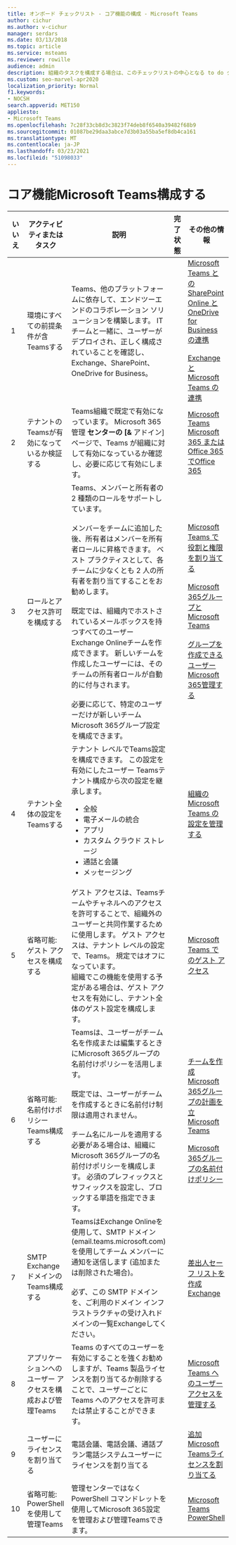 ```yaml
---
title: オンボード チェックリスト - コア機能の構成 - Microsoft Teams
author: cichur
ms.author: v-cichur
manager: serdars
ms.date: 03/13/2018
ms.topic: article
ms.service: msteams
ms.reviewer: rowille
audience: admin
description: 組織のタスクを構成する場合は、このチェックリストの中心となる to do タスクTeamsに従ってください。
ms.custom: seo-marvel-apr2020
localization_priority: Normal
f1.keywords:
- NOCSH
search.appverid: MET150
appliesto:
- Microsoft Teams
ms.openlocfilehash: 7c28f33cb8d3c3823f74deb8f6540a39482f68b9
ms.sourcegitcommit: 01087be29daa3abce7d3b03a55ba5ef8db4ca161
ms.translationtype: MT
ms.contentlocale: ja-JP
ms.lasthandoff: 03/23/2021
ms.locfileid: "51098033"
---
```

# <a name="configure-microsoft-teams-core-capabilities"></a>コア機能Microsoft Teams構成する

| いいえ | アクティビティまたはタスク | 説明 | 完了状態 | その他の情報 |
|----|-----------------------------------------------------------------|--------------------------------------------------------------------------------------------------------------------------------------------------------------------------------------------------------------------------------------------------------------------------------------------------------------------------------------------------------------------------------------------------------------------------------------------------------------------------------------------------------------------------------------------|------------|---------------------------------------------------------------------------------------------------------------------------------------------------------------------------------------------------------------------------------------------------------------------------------------------------------------------------------------------------------------------------------------|
| 1  | 環境にすべての前提条件が含Teamsする | Teams、他のプラットフォームに依存して、エンドツーエンドのコラボレーション ソリューションを構築します。 IT チームと一緒に、ユーザーがデプロイされ、正しく構成されていることを確認し、Exchange、SharePoint、OneDrive for Business。 | | [Microsoft Teams との SharePoint Online と OneDrive for Business の連携](sharepoint-onedrive-interact.md) <br/><br/>[Exchange と Microsoft Teams の連携](exchange-teams-interact.md) |
| 2  | テナントのTeamsが有効になっているか検証する | Teams組織で既定で有効になっています。 Microsoft 365 管理 **センターの [&** アドイン] ページで、Teams が組織に対して有効になっているか確認し、必要に応じて有効にします。 | | [Microsoft Teams Microsoft 365 または Office 365 でOffice 365](office-365-set-up.md) |
| 3  | ロールとアクセス許可を構成する | Teams、メンバーと所有者の 2 種類のロールをサポートしています。 <br/><br/>メンバーをチームに追加した後、所有者はメンバーを所有者ロールに昇格できます。 ベスト プラクティスとして、各チームに少なくとも 2 人の所有者を割り当てすることをお勧めします。 <br/><br/>既定では、組織内でホストされているメールボックスを持つすべてのユーザー Exchange Onlineチームを作成できます。 新しいチームを作成したユーザーには、そのチームの所有者ロールが自動的に付与されます。 <br/><br/>必要に応じて、特定のユーザーだけが新しいチームMicrosoft 365グループ設定を構成できます。 | | [Microsoft Teams で役割と権限を割り当てる](assign-roles-permissions.md) <br/><br/>[Microsoft 365グループとMicrosoft Teams](office-365-groups.md) <br/><br/>[グループを作成できるユーザー Microsoft 365管理する](https://support.office.com/article/Manage-who-can-create-Office-365-Groups-4c46c8cb-17d0-44b5-9776-005fced8e618) |
| 4  | テナント全体の設定をTeamsする | テナント レベルでTeams設定を構成できます。 この設定を有効にしたユーザー Teamsテナント構成から次の設定を継承します。<ul><li>全般</li><li>電子メールの統合</li><li>アプリ</li><li>カスタム クラウド ストレージ</li><li>通話と会議</li><li>メッセージング</li></ul>| | [組織のMicrosoft Teams の設定を管理する](enable-features-office-365.md) |
| 5  | 省略可能: ゲスト アクセスを構成する | ゲスト アクセスは、Teamsチームやチャネルへのアクセスを許可することで、組織外のユーザーと共同作業するために使用します。 ゲスト アクセスは、テナント レベルの設定で、Teams。 規定ではオフになっています。 <br/>組織でこの機能を使用する予定がある場合は、ゲスト アクセスを有効にし、テナント全体のゲスト設定を構成します。 | | [Microsoft Teams でのゲスト アクセス](guest-access.md) |
| 6  | 省略可能: 名前付けポリシー Teams構成する | Teamsは、ユーザーがチーム名を作成または編集するときにMicrosoft 365グループの名前付けポリシーを活用します。 <br/><br/>既定では、ユーザーがチームを作成するときに名前付け制限は適用されません。 <br/><br/>チーム名にルールを適用する必要がある場合は、組織にMicrosoft 365グループの名前付けポリシーを構成します。 必須のプレフィックスとサフィックスを設定し、ブロックする単語を指定できます。 | | [チームを作成Microsoft 365グループの計画を立Microsoft Teams](plan-office-365-groups.md) <br/><br/>[Microsoft 365グループの名前付けポリシー](https://support.office.com/article/Office-365-Groups-naming-policy-6ceca4d3-cad1-4532-9f0f-d469dfbbb552) |
| 7  | SMTP ExchangeドメインのTeams構成する | TeamsはExchange Onlineを使用して、SMTP ドメイン (email.teams.microsoft.com) を使用してチーム メンバーに通知を送信します (追加または削除された場合)。 <br/><br/>必ず、この SMTP ドメインを、ご利用のドメイン インフラストラクチャの受け入れドメインの一覧Exchangeしてください。 | | [差出人セーフ リストを作成Exchange](/microsoft-365/security/office-365-security/create-safe-sender-lists-in-office-365?view=o365-worldwide) |
| 8  | アプリケーションへのユーザー アクセスを構成および管理Teams | Teams のすべてのユーザーを有効にすることを強くお勧めしますが、Teams 製品ライセンスを割り当てるか削除することで、ユーザーごとに Teams へのアクセスを許可または禁止することができます。 | | [Microsoft Teams へのユーザー アクセスを管理する](user-access.md) |
| 9  | ユーザーにライセンスを割り当てる | 電話会議、電話会議、通話プラン電話システムユーザーにライセンスを割り当てる | | [追加Microsoft Teamsライセンスを割り当てる](teams-add-on-licensing/assign-teams-add-on-licenses.md)|
| 10 | 省略可能: PowerShell を使用して管理Teams | 管理センターではなく PowerShell コマンドレットを使用してMicrosoft 365設定を管理および管理Teamsできます。 | | [Microsoft Teams PowerShell](/powershell/module/teams/?view=teams-ps) |
